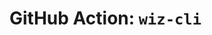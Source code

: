 # GitHub Action: `wiz-cli`

<!-- action-docs-description source="action.yml" -->
<!-- action-docs-description source="action.yml" -->
<!-- action-docs-inputs source="action.yml" -->
<!-- action-docs-inputs source="action.yml" -->

<!-- action-docs-outputs source="action.yml" -->
<!-- action-docs-outputs source="action.yml" -->